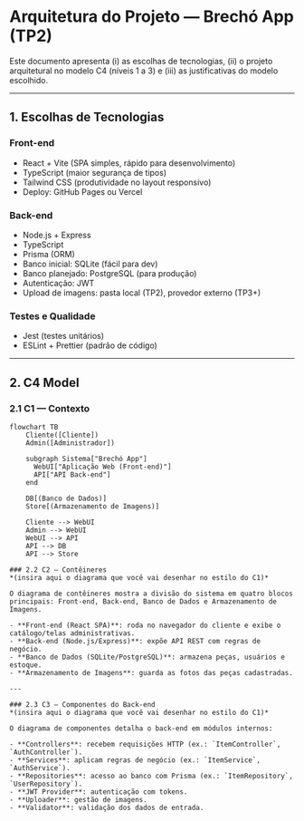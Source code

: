 # Arquitetura do Projeto — Brechó App (TP2)

Este documento apresenta (i) as escolhas de tecnologias, (ii) o projeto arquitetural no modelo C4 (níveis 1 a 3) e (iii) as justificativas do modelo escolhido.

---

## 1. Escolhas de Tecnologias

### Front-end
- React + Vite (SPA simples, rápido para desenvolvimento)
- TypeScript (maior segurança de tipos)
- Tailwind CSS (produtividade no layout responsivo)
- Deploy: GitHub Pages ou Vercel

### Back-end
- Node.js + Express
- TypeScript
- Prisma (ORM)
- Banco inicial: SQLite (fácil para dev)
- Banco planejado: PostgreSQL (para produção)
- Autenticação: JWT
- Upload de imagens: pasta local (TP2), provedor externo (TP3+)

### Testes e Qualidade
- Jest (testes unitários)
- ESLint + Prettier (padrão de código)

---

## 2. C4 Model

### 2.1 C1 — Contexto

```mermaid
flowchart TB
    Cliente([Cliente])
    Admin([Administrador])

    subgraph Sistema["Brechó App"]
      WebUI["Aplicação Web (Front-end)"]
      API["API Back-end"]
    end

    DB[(Banco de Dados)]
    Store[(Armazenamento de Imagens)]

    Cliente --> WebUI
    Admin --> WebUI
    WebUI --> API
    API --> DB
    API --> Store

### 2.2 C2 — Contêineres
*(insira aqui o diagrama que você vai desenhar no estilo do C1)*

O diagrama de contêineres mostra a divisão do sistema em quatro blocos principais: Front-end, Back-end, Banco de Dados e Armazenamento de Imagens.

- **Front-end (React SPA)**: roda no navegador do cliente e exibe o catálogo/telas administrativas.
- **Back-end (Node.js/Express)**: expõe API REST com regras de negócio.
- **Banco de Dados (SQLite/PostgreSQL)**: armazena peças, usuários e estoque.
- **Armazenamento de Imagens**: guarda as fotos das peças cadastradas.

---

### 2.3 C3 — Componentes do Back-end
*(insira aqui o diagrama que você vai desenhar no estilo do C1)*

O diagrama de componentes detalha o back-end em módulos internos:

- **Controllers**: recebem requisições HTTP (ex.: `ItemController`, `AuthController`).
- **Services**: aplicam regras de negócio (ex.: `ItemService`, `AuthService`).
- **Repositories**: acesso ao banco com Prisma (ex.: `ItemRepository`, `UserRepository`).
- **JWT Provider**: autenticação com tokens.
- **Uploader**: gestão de imagens.
- **Validator**: validação dos dados de entrada.
